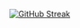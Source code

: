 [![GitHub Streak](https://streak-stats.demolab.com?user=NicholasStambaugh&theme=transparent&fire=EB5454)](https://git.io/streak-stats)
